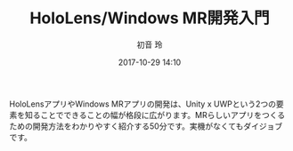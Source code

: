 ﻿---
title: HoloLens/Windows MR開発入門
description: "HoloLens/Windows MR開発入門"
date: 2017-10-29 14:10
sessionlevel: 50
author: "初音 玲"
category: sessions
---
HoloLensアプリやWindows MRアプリの開発は、Unity x UWPという2つの要素を知ることでできることの幅が格段に広がります。MRらしいアプリをつくるための開発方法をわかりやすく紹介する50分です。実機がなくてもダイジョブです。
